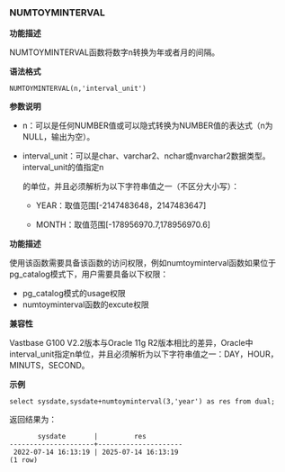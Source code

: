 ### NUMTOYMINTERVAL

**功能描述**

NUMTOYMINTERVAL函数将数字n转换为年或者月的间隔。

**语法格式**

```
NUMTOYMINTERVAL(n,'interval_unit')
```

**参数说明**

- n：可以是任何NUMBER值或可以隐式转换为NUMBER值的表达式（n为NULL，输出为空）。

- interval_unit：可以是char、varchar2、nchar或nvarchar2数据类型。interval_unit的值指定n

  的单位，并且必须解析为以下字符串值之一（不区分大小写）：

  - YEAR：取值范围[-2147483648，2147483647]

  - MONTH：取值范围[-178956970.7,178956970.6]

**功能描述**

使用该函数需要具备该函数的访问权限，例如numtoyminterval函数如果位于pg_catalog模式下，用户需要具备以下权限：

- pg_catalog模式的usage权限
- numtoyminterval函数的excute权限

**兼容性**

Vastbase G100 V2.2版本与Oracle 11g R2版本相比的差异，Oracle中interval_unit指定n单位，并且必须解析为以下字符串值之一：DAY，HOUR，MINUTS，SECOND。

**示例**

```
select sysdate,sysdate+numtoyminterval(3,'year') as res from dual;
```

返回结果为：

```
       sysdate       |         res
---------------------+---------------------
 2022-07-14 16:13:19 | 2025-07-14 16:13:19
(1 row)
```
